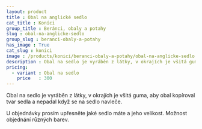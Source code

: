 ```yaml
---
layout: product
title : Obal na anglické sedlo
cat_title : Koníci
group_title : Beránci, obaly a potahy
slug : obal-na-anglicke-sedlo
group_slug : beranci-obaly-a-potahy
has_image : True
cat_slug : konici
image : /products/konici/beranci-obaly-a-potahy/obal-na-anglicke-sedlo.jpg
description : Obal na sedlo je vyráběn z látky, v okrajích je všitá guma, aby obal kopíroval tvar sedla a nepadal když se na sedlo navleče.
pricing:
  - variant : Obal na sedlo
    price   : 300
---
```


Obal na sedlo je vyráběn z látky, v okrajích je všitá guma, 
aby obal kopíroval tvar sedla a nepadal když se na sedlo navleče.

U objednávky prosím upřesněte jaké sedlo máte a jeho velikost.
Možnost objednání různých barev.

